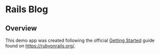 # Rails Blog

## Overview

This demo app was created following the official [Getting Started](https://guides.rubyonrails.org/getting_started.html) guide found on https://rubyonrails.org/.
